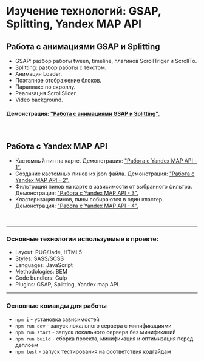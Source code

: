 # Изучение технологий: GSAP, Splitting, Yandex MAP API

## Работа с анимациями GSAP и Splitting
* GSAP: разбор работы tween, timeline, плагинов ScrollTriger и ScrollTo.
* Splitting: разбор работы с текстом.
* Анимация Loader.
* Поэтапное отображение блоков.
* Параллакс по скроллу.
* Реализация ScrollSlider.
* Video background.

#### Демонстрация: ["Работа с анимациями GSAP и Splitting".](https://michaelbezz.github.io/animations/animations.html)

<br>

## Работа с Yandex MAP API
* Кастомный пин на карте. Демонстрация: ["Работа с Yandex MAP API - 1".](https://michaelbezz.github.io/animations/map-1.html)
* Создание кастомных пинов из json файла. Демонстрация: ["Работа с Yandex MAP API - 2".](https://michaelbezz.github.io/animations/map-2.html)
* Фильтрация пинов на карте в зависимости от выбранного фильтра. Демонстрация: ["Работа с Yandex MAP API - 3".](https://michaelbezz.github.io/animations/map-3.html)
* Кластеризация пинов, пины собираются в один кластер. Демонстрация: ["Работа с Yandex MAP API - 4".](https://michaelbezz.github.io/animations/map-4.html)

<br>

---

### Основные технологии используемые в проекте:
* Layout: PUG/Jade, HTML5
* Styles: SASS/SCSS
* Languages: JavaScript
* Methodologies: BEM
* Code bundlers: Gulp
* Plugins: GSAP, Splitting, Yandex map API

---

### Основные команды для работы
* `npm i` - установка зависимостей
* `npm run dev` - запуск локального сервера c минификациями
* `npm run start` - запуск локального сервера без минификаций
* `npm run build` - сборка проекта, минификация и оптимизация перед деплоем
* `npm test` - запуск тестирования на соответствия кодгайдам
